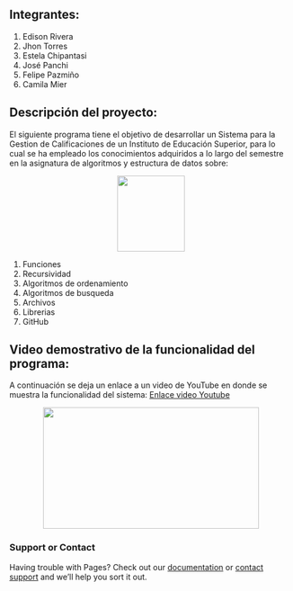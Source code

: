 ## Integrantes:
1. Edison Rivera
2. Jhon Torres
3. Estela Chipantasi
4. José Panchi
5. Felipe Pazmiño
6. Camila Mier

## Descripción del proyecto:
El siguiente programa  tiene el objetivo de desarrollar un Sistema para la Gestion de Calificaciones de un Instituto de Educación Superior, para lo cual se ha empleado los conocimientos adquiridos a lo largo del semestre en la asignatura de algoritmos y estructura de datos sobre:

<div align="center">
<img src="https://upload.wikimedia.org/wikipedia/commons/thumb/1/18/ISO_C%2B%2B_Logo.svg/1200px-ISO_C%2B%2B_Logo.svg.png" width="120" height="135">
</div>

1. Funciones
2. Recursividad
3. Algoritmos de ordenamiento
4. Algoritmos de busqueda
5. Archivos
6. Librerias
7. GitHub

## Video demostrativo de la funcionalidad del programa:
A continuación se deja un enlace a un video de YouTube en donde se muestra la funcionalidad del sistema:
[Enlace video Youtube](https://github.com/AleBD72/Proyecto-final-/edit/gh-pages/index.md) 

<div align="center">
<img src="https://1000marcas.net/wp-content/uploads/2020/02/YouTube-logo.png" width="384" height="216">
</div>


### Support or Contact

Having trouble with Pages? Check out our [documentation](https://docs.github.com/categories/github-pages-basics/) or [contact support](https://support.github.com/contact) and we’ll help you sort it out.
